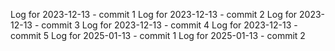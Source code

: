 Log for 2023-12-13 - commit 1
Log for 2023-12-13 - commit 2
Log for 2023-12-13 - commit 3
Log for 2023-12-13 - commit 4
Log for 2023-12-13 - commit 5
Log for 2025-01-13 - commit 1
Log for 2025-01-13 - commit 2
